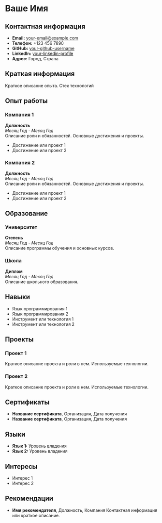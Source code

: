 # Ваше Имя

## Контактная информация
- **Email:** your-email@example.com
- **Телефон:** +123 456 7890
- **GitHub:** [your-github-username](https://github.com/your-github-username)
- **LinkedIn:** [your-linkedin-profile](https://linkedin.com/in/your-linkedin-profile)
- **Адрес:** Город, Страна
## Краткая информация
Краткое описание опыта. Стек технологий

## Опыт работы

### Компания 1
**Должность**  
*Месяц Год - Месяц Год*  
Описание роли и обязанностей. Основные достижения и проекты.

- Достижение или проект 1
- Достижение или проект 2

### Компания 2
**Должность**  
*Месяц Год - Месяц Год*  
Описание роли и обязанностей. Основные достижения и проекты.

- Достижение или проект 1
- Достижение или проект 2

## Образование

### Университет
**Степень**  
*Месяц Год - Месяц Год*  
Описание программы обучения и основных курсов.

### Школа
**Диплом**  
*Месяц Год - Месяц Год*  
Описание школьного образования.

## Навыки
- Язык программирования 1
- Язык программирования 2
- Инструмент или технология 1
- Инструмент или технология 2

## Проекты
### Проект 1
Краткое описание проекта и роли в нем. Используемые технологии.

### Проект 2
Краткое описание проекта и роли в нем. Используемые технологии.

## Сертификаты
- **Название сертификата**, Организация, Дата получения
- **Название сертификата**, Организация, Дата получения

## Языки
- **Язык 1:** Уровень владения
- **Язык 2:** Уровень владения

## Интересы
- Интерес 1
- Интерес 2

## Рекомендации
- **Имя рекомендателя**, Должность, Компания
  Контактная информация или краткое описание.